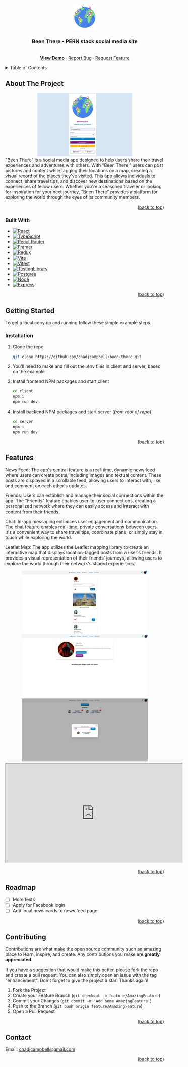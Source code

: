 <!-- Improved compatibility of back to top link: See: https://github.com/othneildrew/Best-README-Template/pull/73 -->

<a name="readme-top"></a>

<!--
*** Thanks for checking out the Best-README-Template. If you have a suggestion
*** that would make this better, please fork the repo and create a pull request
*** or simply open an issue with the tag "enhancement".
*** Don't forget to give the project a star!
*** Thanks again! Now go create something AMAZING! :D
-->

<!-- PROJECT SHIELDS -->
<!--
*** I'm using markdown "reference style" links for readability.
*** Reference links are enclosed in brackets [ ] instead of parentheses ( ).
*** See the bottom of this document for the declaration of the reference variables
*** for contributors-url, forks-url, etc. This is an optional, concise syntax you may use.
*** https://www.markdownguide.org/basic-syntax/#reference-style-links
-->

<!-- PROJECT LOGO -->
<br />
<div align="center">
  <a href="https://github.com/chadjcampbell/been-there">
    <img src="client/public/globe-pins.webp" alt="Logo" width="80" height="80">
  </a>

<h3 align="center">Been There - PERN stack social media site</h3>

  <p align="center">
    <br />
    <a target='_blank' href="https://been-there.vercel.app/"><strong>View Demo</strong></a>
    ·
    <a href="https://github.com/chadjcampbell/been-there/issues">Report Bug</a>
    ·
    <a href="https://github.com/chadjcampbell/been-there/issues">Request Feature</a>
  </p>
</div>

<!-- TABLE OF CONTENTS -->
<details>
  <summary>Table of Contents</summary>
  <ol>
    <li>
      <a href="#about-the-project">About The Project</a>
      <ul>
        <li><a href="#built-with">Built With</a></li>
      </ul>
    </li>
    <li>
      <a href="#getting-started">Getting Started</a>
      <ul>
        <li><a href="#installation">Installation</a></li>
      </ul>
    </li>
    <li><a href="#features">Features</a></li>
    <li><a href="#roadmap">Roadmap</a></li>
    <li><a href="#contributing">Contributing</a></li>
    <li><a href="#contact">Contact</a></li>
  </ol>
</details>

<!-- ABOUT THE PROJECT -->

## About The Project

<div align="center">
    <img src="client/public/bt1.png" alt="Screenshot" width="300" height="200">
</div>
"Been There" is a social media app designed to help users share their travel experiences and adventures with others. With "Been There," users can post pictures and content while tagging their locations on a map, creating a visual record of the places they've visited. This app allows individuals to connect, share travel tips, and discover new destinations based on the experiences of fellow users. Whether you're a seasoned traveler or looking for inspiration for your next journey, "Been There" provides a platform for exploring the world through the eyes of its community members.

<p align="right">(<a href="#readme-top">back to top</a>)</p>

### Built With

- [![React][react.js]][react-url]
- [![TypeScript](https://img.shields.io/badge/typescript-%23007ACC.svg?style=for-the-badge&logo=typescript&logoColor=white)][typescript-url]
- [![React Router](https://img.shields.io/badge/React_Router-CA4245?style=for-the-badge&logo=react-router&logoColor=white)][router-url]
- [![Framer](https://img.shields.io/badge/Framer-black?style=for-the-badge&logo=framer&logoColor=blue)][framer-url]
- [![Redux](https://img.shields.io/badge/redux-%23593d88.svg?style=for-the-badge&logo=redux&logoColor=white)][rtk-url]
- [![Vite](https://img.shields.io/badge/vite-%23646CFF.svg?style=for-the-badge&logo=vite&logoColor=white)][vite-url]
- [![Vitest](https://img.shields.io/badge/Vitest-6E9F18.svg?style=for-the-badge&logo=Vitest&logoColor=white)][vitest-url]
- [![TestingLibrary](https://img.shields.io/badge/Testing%20Library-E33332.svg?style=for-the-badge&logo=Testing-Library&logoColor=white)][testing-libray-url]
- [![Postgres](https://img.shields.io/badge/postgres-%23316192.svg?style=for-the-badge&logo=postgresql&logoColor=white)][postgres-url]
- [![Node](https://img.shields.io/badge/node.js-6DA55F?style=for-the-badge&logo=node.js&logoColor=white)][node-url]
- [![Express](https://img.shields.io/badge/express.js-%23404d59.svg?style=for-the-badge&logo=express&logoColor=%2361DAFB)][express-url]

<p align="right">(<a href="#readme-top">back to top</a>)</p>

<!-- GETTING STARTED -->

## Getting Started

To get a local copy up and running follow these simple example steps.

### Installation

1. Clone the repo
   ```sh
   git clone https://github.com/chadjcampbell/been-there.git
   ```
2. You'll need to make and fill out the .env files in client and server, based on the example

3. Install frontend NPM packages and start client
   ```sh
   cd client
   npm i
   npm run dev
   ```
4. Install backend NPM packages and start server
   (_from root of repo_)
   ```sh
   cd server
   npm i
   npm run dev
   ```

<p align="right">(<a href="#readme-top">back to top</a>)</p>

<!-- USAGE EXAMPLES -->

## Features

News Feed: The app's central feature is a real-time, dynamic news feed where users can create posts, including images and textual content. These posts are displayed in a scrollable feed, allowing users to interact with, like, and comment on each other's updates.

Friends: Users can establish and manage their social connections within the app. The "Friends" feature enables user-to-user connections, creating a personalized network where they can easily access and interact with content from their friends.

Chat: In-app messaging enhances user engagement and communication. The chat feature enables real-time, private conversations between users. It's a convenient way to share travel tips, coordinate plans, or simply stay in touch while exploring the world.

Leaflet Map: The app utilizes the Leaflet mapping library to create an interactive map that displays location-tagged posts from a user's friends. It provides a visual representation of their friends' journeys, allowing users to explore the world through their network's shared experiences.

<div align="center">
    <img src="client/public/bt2.png" alt="Screenshot" width="400" height="200">
    <img src="client/public/bt3.png" alt="Screenshot" width="400" height="200">
    <img src="client/public/bt4.png" alt="Screenshot" width="400" height="200">
</div>
<div align="center">
    <iframe width="560" height="315" src='https://dbdiagram.io/embed/6535b241ffbf5169f037b3dc'> </iframe>
</div>
<p align="right">(<a href="#readme-top">back to top</a>)</p>

<!-- ROADMAP -->

## Roadmap

- [ ] More tests
- [ ] Apply for Facebook login
- [ ] Add local news cards to news feed page

<p align="right">(<a href="#readme-top">back to top</a>)</p>

<!-- CONTRIBUTING -->

## Contributing

Contributions are what make the open source community such an amazing place to learn, inspire, and create. Any contributions you make are **greatly appreciated**.

If you have a suggestion that would make this better, please fork the repo and create a pull request. You can also simply open an issue with the tag "enhancement".
Don't forget to give the project a star! Thanks again!

1. Fork the Project
2. Create your Feature Branch (`git checkout -b feature/AmazingFeature`)
3. Commit your Changes (`git commit -m 'Add some AmazingFeature'`)
4. Push to the Branch (`git push origin feature/AmazingFeature`)
5. Open a Pull Request

<p align="right">(<a href="#readme-top">back to top</a>)</p>

<!-- CONTACT -->

## Contact

Email: chadjcampbell@gmail.com

<p align="right">(<a href="#readme-top">back to top</a>)</p>

<!-- MARKDOWN LINKS & IMAGES -->
<!-- https://www.markdownguide.org/basic-syntax/#reference-style-links -->

[linkedin-shield]: https://img.shields.io/badge/-LinkedIn-black.svg?style=for-the-badge&logo=linkedin&colorB=555
[linkedin-url]: https://linkedin.com/in/linkedin_username
[react.js]: https://img.shields.io/badge/React-20232A?style=for-the-badge&logo=react&logoColor=61DAFB
[react-url]: https://reactjs.org/
[bootstrap.com]: https://img.shields.io/badge/Bootstrap-563D7C?style=for-the-badge&logo=bootstrap&logoColor=white
[bootstrap-url]: https://getbootstrap.com
[framer-url]: (https://www.framer.com/motion/)
[typescript-url]: (https://www.typescriptlang.org/)
[router-url]: (https://reactrouter.com/en/main)
[jest-url]: (https://jestjs.io/)
[testing-url]: (https://testing-library.com/)
[chakra-url]: (https://chakra-ui.com/)
[vite-url]: (https://vitejs.dev/)
[firebase-url]: (https://firebase.google.com/)
[vitest-url]: (https://vitest.dev/)
[testing-libray-url]: (https://testing-library.com/)
[postgres-url]: (https://www.postgresql.org/)
[node-url]: (https://nodejs.org/en)
[express-url]: (https://expressjs.com/)
[rtk-url]: (https://redux-toolkit.js.org/)
